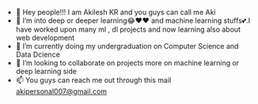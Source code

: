 - 👋 Hey people!!! I am Akilesh KR and you guys can call me Aki
- 👀 I’m into deep or deeper learning😂❤❤ and machine learning stuffs💕.I have worked upon many ml , dl projects and now learning also about web development
- 🌱 I’m currently doing my undergraduation on Computer Science and Data Dcience
- 💞️ I’m looking to collaborate on projects more on machine learning or deep learning side 
- 📫 You guys can reach me out through this mail akipersonal007@gmail.com

<!---
Aki-07/Aki-07 is a ✨ special ✨ repository because its `README.md` (this file) appears on your GitHub profile.
You can click the Preview link to take a look at your changes.
--->
